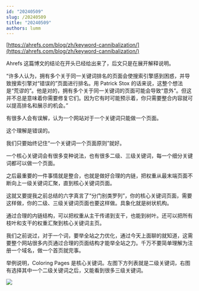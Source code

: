 ```yaml
---
id: "20240509"
slug: /20240509
title: "20240509"
authors: lumm
---
```

[https://ahrefs.com/blog/zh/keyword-cannibalization/](https://ahrefs.com/blog/zh/keyword-cannibalization/)

Ahrefs 这篇博文的结论在开头已经给出来了，后文只是在展开解释说明。

“许多人认为，拥有多个关于同一关键词排名的页面会使搜索引擎感到困惑，并导致搜索引擎对“错误的”页面进行排名。用 Patrick Stox 的话来说，这整个想法是“荒谬的”。他是对的，拥有多个关于同一关键词的页面可能会导致“意外”。但这并不总是意味着你需要修复它们。因为它有时可能预示着，你只需要整合内容就可以提高排名和展示的机会。”

有很多人会有误解，认为一个网站对于一个关键词只能做一个页面。

这个理解是错误的。

我们只要始终记住“一个关键词一个页面原则”就好。

一个核心关键词会有很多变种说法，也有很多二级、三级关键词，每一个细分关键词都可以做一个页面。

之后最重要的一件事情就是整合，也就是做好合理的内链，把权重从最末端页面不断向上一级关键词汇聚，直到核心关键词页面。

这就又要提我之前总结的六字真言了“分门别类罗列”，你的核心关键词页面，需要这样做，你的二级、三级关键词页面也要这样做。具象化就是树状机构。

通过合理的内链结构，可以把权重从主干传递到支干，也能到树叶。还可以把所有枝叶和支干的权重汇聚到核心关键词主页。

我们之前说过，对于一个词，要举全站之力优化，通过今天上面聊的就知道，这需要整个网站很多内页通过合理的页面结构才能举全站之力。千万不要简单理解为注册一个域名，做一个首页就完事。

举例说明，Coloring Pages 是核心关键词。左图下方列表就是二级关键词，右图有选择其中一个二级关键词之后，又能看到很多三级关键词。

![](https://images.lummstudio.com/images/2024/08/miniclass/20240509-01.jpg)